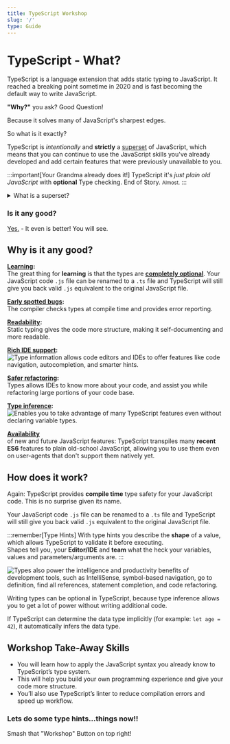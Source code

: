 ```yaml
---
title: TypeScript Workshop
slug: '/'
type: Guide
---
```


# TypeScript - What?

TypeScript is a language extension that adds static typing to JavaScript. 
It reached a breaking point sometime in 2020 and is fast becoming the default way to write JavaScript.

**"Why?"** you ask? Good Question!

Because it solves many of JavaScript's sharpest edges. 

So what is it exactly?

TypeScript is _intentionally_ and **strictly** a <ins>superset</ins> of JavaScript, which means that you can continue to use the JavaScript skills you've already developed and add certain features that were previously unavailable to you.

:::important[Your Grandma already does it!]
TypeScript it's _just plain old JavaScript_ with **optional** Type checking. End of Story. 
<small>Almost.</small>
:::

<details>
  <summary>What is a superset?</summary>

![TypeScript covers plain old JavaScript as you already know it (maybe not yet as good as your Grandma)](ts-superset.jpg)
</details>

### Is it any good?

[Yes.](https://news.ycombinator.com/item?id=3067434) - It even is better! You will see.

## Why is it any good?

**<u>Learning</u>:**<br/> The great thing for **learning** is that the types are <ins>**completely optional**</ins>. Your JavaScript code `.js` file can be renamed to a `.ts` file and TypeScript will still give you back valid `.js` equivalent to the original JavaScript file.


**<u>Early spotted bugs</u>:**<br/> The compiler checks types at compile time and provides error reporting.


**<u>Readability</u>:**<br/> Static typing gives the code more structure, making it self-documenting and more readable.


**<u>Rich IDE support</u>:**<br/>
![Type information allows code editors and IDEs to offer features like code navigation, autocompletion, and smarter hints.](TypeScript-autocomplete.webp)
 
 
**<u>Safer refactoring</u>:**<br/> Types allows IDEs to know more about your code, and assist you while refactoring large portions of your code base.


**<u>Type inference</u>:**<br/> 
![Enables you to take advantage of many TypeScript features even without declaring variable types.](TypeScript-type-inference.png)


**<u>Availability</u>**<br/> of new and future JavaScript features: TypeScript transpiles many **recent ES6** features to plain old-school JavaScript, allowing you to use them even on user-agents that don't support them natively yet.


## How does it work?

Again: TypeScript provides **compile time** type safety for your JavaScript code.
This is no surprise given its name.

Your JavaScript code `.js` file can be renamed to a `.ts` file and TypeScript will still give you back valid `.js` equivalent to the original JavaScript file.

:::remember[Type Hints]
With type hints you describe the **shape** of a value, which allows TypeScript to validate it before executing.
<br/>
Shapes tell you, your **Editor/IDE** and **team** what the heck your variables, values and parameters/arguments are.
:::

[//]: # (Through static type checking, **TypeScript catches code issues early** in development that JavaScript can't normally catch until the code is run in the browser.)

[//]: # (Types also let you describe what your code is intended to do.)

[//]: # (If you're working on a team, a teammate who comes in after you can easily understand it too.)

![Types also power the intelligence and productivity benefits of development tools, such as IntelliSense, symbol-based navigation, go to definition, find all references, statement completion, and code refactoring.](TypeScript-type-inference-on-arrays.png)

Writing types can be optional in TypeScript, because type inference allows you to get a lot of power without writing additional code. 

If TypeScript can determine the data type implicitly (for example: `let age = 42`), it automatically infers the data type.

## Workshop Take-Away Skills

- You will learn how to apply the JavaScript syntax you already know to TypeScript’s type system.
- This will help you build your own programming experience and give your code more structure.
- You’ll also use TypeScript’s linter to reduce compilation errors and speed up workflow.

### Lets do some type hints...things now!!

Smash that "Workshop" Button on top right!
